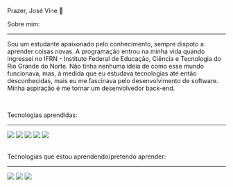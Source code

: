 Prazer, José Vine 👋

Sobre mim:
<hr>
<p>Sou um estudante apaixonado pelo conhecimento, sempre dispoto a aprender coisas novas. A programação entrou na minha vida quando ingressei no IFRN - Instituto Federal de Educação, Ciência e Tecnologia do Rio Grande do Norte. Não tinha nenhuma ideia de como esse mundo funcionava, mas, à medida que eu estudava tecnologias até então desconhecidas, mais eu me fascinava pelo desenvolvimento de software. Minha aspiração é me tornar um desenvolvedor back-end.</p>
<br>
<p>Tecnologias aprendidas:</p>
<hr>
<div>
  <img src="https://img.shields.io/badge/HTML5-E34F26?style=for-the-badge&logo=html5&logoColor=white">
  <img src="https://img.shields.io/badge/CSS3-1572B6?style=for-the-badge&logo=css3&logoColor=white">
  <img src="https://img.shields.io/badge/JavaScript-323330?style=for-the-badge&logo=javascript&logoColor=F7DF1E">
  <img src="https://img.shields.io/badge/Java-ED8B00?style=for-the-badge&logo=openjdk&logoColor=white">
  <img src="https://img.shields.io/badge/MySQL-005C84?style=for-the-badge&logo=mysql&logoColor=white">
</div>
<br>
<p>Tecnologias que estou aprendendo/pretendo aprender:</p>
<hr>
<div>
  <img src="https://img.shields.io/badge/jQuery-0769AD?style=for-the-badge&logo=jquery&logoColor=white">
  <img src="https://img.shields.io/badge/Bootstrap-563D7C?style=for-the-badge&logo=bootstrap&logoColor=white">
  <img src="https://img.shields.io/badge/spring-%236DB33F.svg?style=for-the-badge&logo=spring&logoColor=white">
</div>
